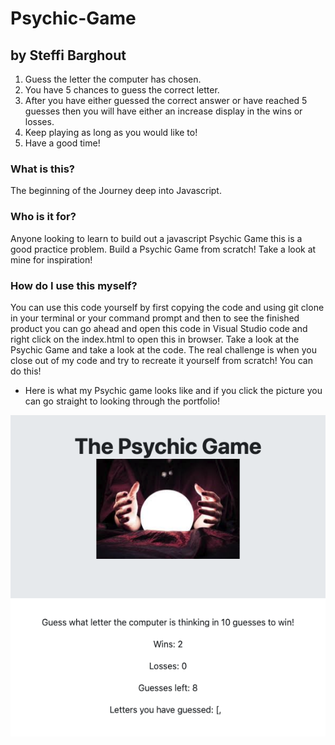 # Psychic-Game
## by Steffi Barghout
1. Guess the letter the computer has chosen. 
2. You have 5 chances to guess the correct letter. 
3. After you have either guessed the correct answer or have reached 5 guesses then you will have either an increase display in the wins or losses. 
4. Keep playing as long as you would like to! 
5. Have a good time!

### What is this?
The beginning of the Journey deep into Javascript.


### Who is it for?
Anyone looking to learn to build out a javascript Psychic Game this is a good practice problem. Build a Psychic Game from scratch! Take a look at mine for inspiration! 

### How do I use this myself?
You can use this code yourself by first copying the code and using git clone in your terminal or your command prompt and then to see the finished product you can go ahead and open this code in Visual Studio code and right click on the index.html to open this in browser. Take a look at the Psychic Game and take a look at the code. The real challenge is when you close out of my code and try to recreate it yourself from scratch! You can do this!


 * Here is what my Psychic game looks like and if you click the picture you can go straight to looking through the portfolio!
<a href="https://steffibarghout.github.io/Psychic-Game/" target="_blank">
    <img src="assets/images/PsychicGame.png" alt="PsychicGame">
</a>
